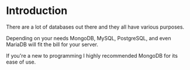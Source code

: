 # Introduction

There are a lot of databases out there and they all have various purposes.

Depending on your needs MongoDB, MySQL, PostgreSQL, and even MariaDB will fit the bill for your server.

If you're a new to programming I highly recommended MongoDB for its ease of use.
